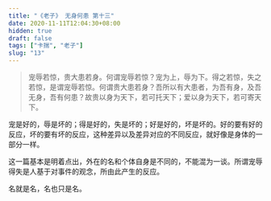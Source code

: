 ```yaml
---
title: "《老子》 无身何患 第十三"
date: 2020-11-11T12:04:30+08:00
hidden: true
draft: false
tags: ["卡揣", "老子"]
slug: "13"
---
```


> 宠辱若惊，贵大患若身。何谓宠辱若惊？宠为上，辱为下。得之若惊，失之若惊，是谓宠辱若惊。何谓贵大患若身？吾所以有大患者，为吾有身，及吾无身，吾有何患？故贵以身为天下，若可托天下；爱以身为天下，若可寄天下。

宠是好的，辱是坏的；得是好的，失是坏的；好是好的，坏是坏的。好的要有好的反应，坏的要有坏的反应，这种差异以及差异对应的不同反应，就好像是身体的一部分一样。

这一篇基本是明着点出，外在的名和个体自身是不同的，不能混为一谈。所谓宠辱得失是人基于对事件的观念，所由此产生的反应。

名就是名，名也只是名。